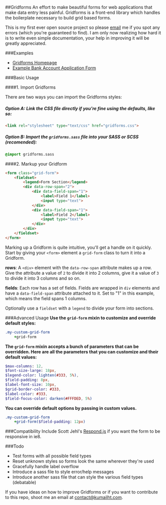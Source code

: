 ##Gridforms
An effort to make beautiful forms for web applications that make data entry less painful. Gridforms is a front-end library which handles the boilerplate necessary to build grid based forms.

This is my first ever open source project so please [email](mailto:contact@kumailht.com) me if you spot any errors (which you're guaranteed to find). I am only now realizing how hard it is to write even simple documentation, your help in improving it will be greatly appreciated.

###Examples
- [Gridforms Homepage](http://kumailht.com/gridforms)
- [Example Bank Account Application Form](http://kumailht.com/gridforms/example.html)

###Basic Usage

####1. Import Gridforms

There are two ways you can import the Gridforms styles:

##### Option A: Link the CSS file directly if you're fine using the defaults, like so:
  ```html
<link rel="stylesheet" type="text/css" href="gridforms.css">
```

##### Option B: Import the `gridforms.sass` file into your SASS or SCSS (recomended):
  ```css
@import gridforms.sass
```

####2. Markup your Gridform
```html
<form class="grid-form">
	<fieldset>
		<legend>Form Section</legend>
		<div data-row-span="2">
			<div data-field-span="1">
				<label>Field 1</label>
				<input type="text">
			</div>
			<div data-field-span="1">
				<label>Field 2</label>
				<input type="text">
			</div>
		</div>
	</fieldset>
</form>
```
Marking up a Gridform is quite intuitive, you'll get a handle on it quickly.
Start by giving your `<form>` element a `grid-form` class to turn it into a Gridform.

**rows**: A `<div>` element with the `data-row-span` attribute makes up a row. Give the attribute a value of `2` to divide it into 2 columns, give it a value of `3` to divide it into 3 columns and so on.

**fields**: Each row has a set of fields. Fields are wrapped in `div` elements and have a `data-field-span` attribute attached to it. Set to "1" in this example, which means the field spans 1 columns.

Optionally use a `fieldset` with a `legend` to divide your form into sections.

###Advanced Usage
**Use the `grid-form` mixin to customize and override default styles:**
```sass
.my-custom-grid-form
    +grid-form
```
**The `grid-form` mixin accepts a bunch of parameters that can be overridden. Here are all the parameters that you can customize and their default values:**
```sass
$max-columns: 12,
$font-size-large: 18px,
$legend-color: lighten(#333, 5%),
$field-padding: 8px,
$label-font-size: 10px,
$grid-border-color: #333,
$label-color: #333,
$field-focus-color: darken(#FFFDED, 5%)
```
**You can override default options by passing in custom values.**
```sass
.my-custom-grid-form
    +grid-form($field-padding: 12px)
```

###Compatibility
Include Scott Jehl's [Respond.js](https://github.com/scottjehl/Respond) if you want the form to be responsive in ie8.

###Todo

- Test forms with all possible field types
- Reset unknown styles so forms look the same wherever they're used
- Gracefully handle label overflow
- Introduce a sass file to style error/help messages
- Introduce another sass file that can style the various field types (debatable)

If you have ideas on how to improve Gridforms or if you want to contribute to this repo, shoot me an email at [contact@kumailht.com](mailto:contact@kumailht.com).
